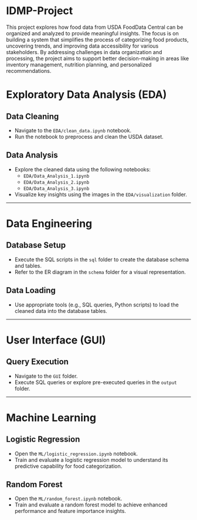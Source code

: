 # IDMP-Project

This project explores how food data from USDA FoodData Central can be organized and analyzed to provide meaningful insights. The focus is on building a system that simplifies the process of categorizing food products, uncovering trends, and improving data accessibility for various stakeholders. By addressing challenges in data organization and processing, the project aims to support better decision-making in areas like inventory management, nutrition planning, and personalized recommendations.

# Exploratory Data Analysis (EDA)

## Data Cleaning
- Navigate to the `EDA/clean_data.ipynb` notebook.
- Run the notebook to preprocess and clean the USDA dataset.

## Data Analysis
- Explore the cleaned data using the following notebooks:
  - `EDA/Data_Analysis_1.ipynb`
  - `EDA/Data_Analysis_2.ipynb`
  - `EDA/Data_Analysis_3.ipynb`
- Visualize key insights using the images in the `EDA/visualization` folder.

---

# Data Engineering

## Database Setup
- Execute the SQL scripts in the `sql` folder to create the database schema and tables.
- Refer to the ER diagram in the `schema` folder for a visual representation.

## Data Loading
- Use appropriate tools (e.g., SQL queries, Python scripts) to load the cleaned data into the database tables.

---

# User Interface (GUI)

## Query Execution
- Navigate to the `GUI` folder.
- Execute SQL queries or explore pre-executed queries in the `output` folder.

---

# Machine Learning

## Logistic Regression
- Open the `ML/logistic_regression.ipynb` notebook.
- Train and evaluate a logistic regression model to understand its predictive capability for food categorization.

## Random Forest
- Open the `ML/random_forest.ipynb` notebook.
- Train and evaluate a random forest model to achieve enhanced performance and feature importance insights.


